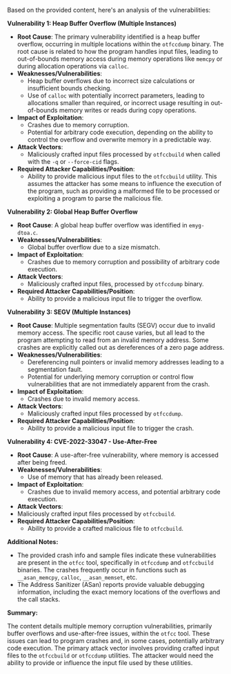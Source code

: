 Based on the provided content, here's an analysis of the vulnerabilities:

**Vulnerability 1: Heap Buffer Overflow (Multiple Instances)**

*   **Root Cause**: The primary vulnerability identified is a heap buffer overflow, occurring in multiple locations within the `otfccdump` binary. The root cause is related to how the program handles input files, leading to out-of-bounds memory access during memory operations like `memcpy` or during allocation operations via `calloc`.
*   **Weaknesses/Vulnerabilities**:
    *   Heap buffer overflows due to incorrect size calculations or insufficient bounds checking.
    *   Use of `calloc` with potentially incorrect parameters, leading to allocations smaller than required, or incorrect usage resulting in out-of-bounds memory writes or reads during copy operations.
*   **Impact of Exploitation**:
    *   Crashes due to memory corruption.
    *   Potential for arbitrary code execution, depending on the ability to control the overflow and overwrite memory in a predictable way.
*  **Attack Vectors**:
    *   Maliciously crafted input files processed by `otfccbuild` when called with the `-q` or `--force-cid` flags.
*   **Required Attacker Capabilities/Position**:
    *   Ability to provide malicious input files to the `otfccbuild` utility. This assumes the attacker has some means to influence the execution of the program, such as providing a malformed file to be processed or exploiting a program to parse the malicious file.

**Vulnerability 2: Global Heap Buffer Overflow**
*   **Root Cause**: A global heap buffer overflow was identified in `emyg-dtoa.c`.
*  **Weaknesses/Vulnerabilities**:
    *   Global buffer overflow due to a size mismatch.
*   **Impact of Exploitation**:
    *   Crashes due to memory corruption and possibility of arbitrary code execution.
*   **Attack Vectors**:
    *   Maliciously crafted input files, processed by `otfccdump` binary.
*   **Required Attacker Capabilities/Position**:
    * Ability to provide a malicious input file to trigger the overflow.

**Vulnerability 3: SEGV (Multiple Instances)**

*   **Root Cause**: Multiple segmentation faults (SEGV) occur due to invalid memory access. The specific root cause varies, but all lead to the program attempting to read from an invalid memory address. Some crashes are explicitly called out as dereferences of a zero page address.
*   **Weaknesses/Vulnerabilities**:
    *   Dereferencing null pointers or invalid memory addresses leading to a segmentation fault.
    *   Potential for underlying memory corruption or control flow vulnerabilities that are not immediately apparent from the crash.
*   **Impact of Exploitation**:
    *   Crashes due to invalid memory access.
*   **Attack Vectors**:
    *   Maliciously crafted input files processed by `otfccdump`.
*  **Required Attacker Capabilities/Position**:
    * Ability to provide a malicious input file to trigger the crash.

**Vulnerability 4: CVE-2022-33047 - Use-After-Free**
*  **Root Cause**: A use-after-free vulnerability, where memory is accessed after being freed.
*   **Weaknesses/Vulnerabilities**:
    *   Use of memory that has already been released.
*   **Impact of Exploitation**:
    *   Crashes due to invalid memory access, and potential arbitrary code execution.
*   **Attack Vectors**:
   *    Maliciously crafted input files processed by `otfccbuild`.
*   **Required Attacker Capabilities/Position**:
    *   Ability to provide a crafted malicious file to `otfccbuild`.

**Additional Notes:**
*   The provided crash info and sample files indicate these vulnerabilities are present in the `otfcc` tool, specifically in `otfccdump` and `otfccbuild` binaries. The crashes frequently occur in functions such as `__asan_memcpy`, `calloc`, `__asan_memset`, etc.
*   The Address Sanitizer (ASan) reports provide valuable debugging information, including the exact memory locations of the overflows and the call stacks.

**Summary:**

The content details multiple memory corruption vulnerabilities, primarily buffer overflows and use-after-free issues, within the `otfcc` tool. These issues can lead to program crashes and, in some cases, potentially arbitrary code execution. The primary attack vector involves providing crafted input files to the `otfccbuild` or `otfccdump` utilities. The attacker would need the ability to provide or influence the input file used by these utilities.